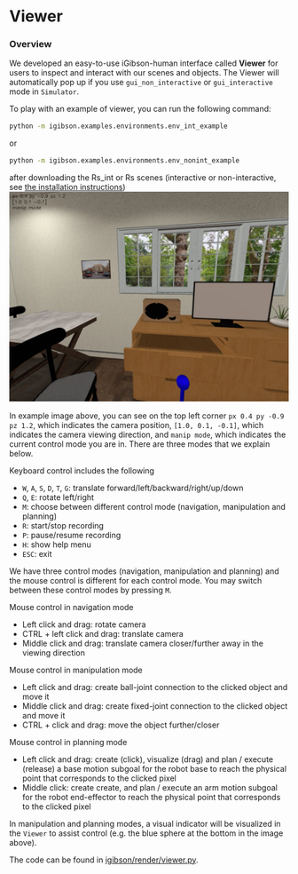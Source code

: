 # Viewer

### Overview

We developed an easy-to-use iGibson-human interface called **Viewer** for users to inspect and interact with our scenes and objects. The Viewer will automatically pop up if you use `gui_non_interactive` or `gui_interactive` mode in `Simulator`.

To play with an example of viewer, you can run the following command:

```bash
python -m igibson.examples.environments.env_int_example
```
or 
```bash
python -m igibson.examples.environments.env_nonint_example
```
after downloading the Rs_int or Rs scenes (interactive or non-interactive, see [the installation instructions](installation.md))
![viewer.png](images/viewer.png)

In example image above, you can see on the top left corner `px 0.4 py -0.9 pz 1.2`, which indicates the camera position, `[1.0, 0.1, -0.1]`, which indicates the camera viewing direction, and `manip mode`, which indicates the current control mode you are in. There are three modes that we explain below.

Keyboard control includes the following
- `W`, `A`, `S`, `D`, `T`, `G`: translate forward/left/backward/right/up/down
- `Q`, `E`: rotate left/right
- `M`: choose between different control mode (navigation, manipulation and planning)
- `R`: start/stop recording
- `P`: pause/resume recording
- `H`: show help menu
- `ESC`: exit

We have three control modes (navigation, manipulation and planning) and the mouse control is different for each control mode. You may switch between these control modes by pressing `M`.

Mouse control in navigation mode
- Left click and drag: rotate camera
- CTRL + left click and drag: translate camera
- Middle click and drag: translate camera closer/further away in the viewing direction

Mouse control in manipulation mode
- Left click and drag: create ball-joint connection to the clicked object and move it
- Middle click and drag: create fixed-joint connection to the clicked object and move it
- CTRL + click and drag: move the object further/closer

Mouse control in planning mode
- Left click and drag: create (click), visualize (drag) and plan / execute (release) a base motion subgoal for the robot base to reach the physical point that corresponds to the clicked pixel
- Middle click: create create, and plan / execute an arm motion subgoal for the robot end-effector to reach the physical point that corresponds to the clicked pixel

In manipulation and planning modes, a visual indicator will be visualized in the `Viewer` to assist control (e.g. the blue sphere at the bottom in the image above).

The code can be found in [igibson/render/viewer.py](https://github.com/StanfordVL/iGibson/tree/master/igibson/render/viewer.py).
